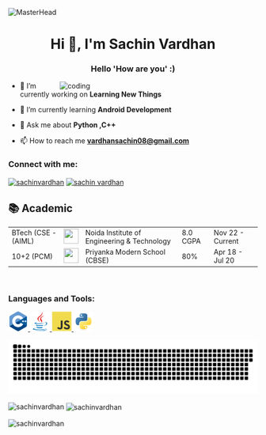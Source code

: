 ![MasterHead](https://miro.medium.com/proxy/1*OF0xEMkWBv-69zvmNs6RDQ.gif)
<h1 align="center">Hi 👋, I'm Sachin Vardhan</h1>
<h3 align="center">Hello 'How are you' :)</h3>
<img align="right" alt="coding" width="400" src="https://r7q6w9z6.rocketcdn.me/career/wp-content/uploads/2020/03/hello.gif">


- 🔭 I’m currently working on **Learning New Things**

- 🌱 I’m currently learning **Android Development**

- 💬 Ask me about **Python ,C++**

- 📫 How to reach me **vardhansachin08@gmail.com**

<h3 align="left">Connect with me:</h3>


<p align="left">
<a href="https://twitter.com/sachinvardhan06" target="blank"><img align="center" src="https://raw.githubusercontent.com/rahuldkjain/github-profile-readme-generator/master/src/images/icons/Social/twitter.svg" alt="sachinvardhan" height="30" width="40" /></a>
<a href="https://linkedin.com/in/sachin-vardhan-06" target="blank"><img align="center" src="https://raw.githubusercontent.com/rahuldkjain/github-profile-readme-generator/master/src/images/icons/Social/linked-in-alt.svg" alt="sachin vardhan" height="30" width="40" /></a>
</p>

<h2>📚 Academic  </h2>

| | |  || | 
|-----------|-----------|-----------|-----------|-----------|
| BTech (CSE - (AIML) | <img src="https://www.examsplanner.in/media/niet-greater-noida-college.png" width="30" height="30"/> | Noida Institute of Engineering & Technology  | 8.0 CGPA | Nov 22 - Current |
| 10+2 (PCM) | <img src="https://hindubabynames.info/wp-content/themes/hbn_download/download/indian-government/cbse-logo.png" width="30" height="30"/> | Priyanka Modern School (CBSE) | 80% | Apr 18 - Jul 20 |

<br>


<h3 align="left">Languages and Tools:</h3>
<p align="left"> <a href="https://www.w3schools.com/cpp/" target="_blank" rel="noreferrer"> <img src="https://raw.githubusercontent.com/devicons/devicon/master/icons/cplusplus/cplusplus-original.svg" alt="cplusplus" width="40" height="40"/> </a> <a href="https://www.java.com" target="_blank" rel="noreferrer"> <img src="https://raw.githubusercontent.com/devicons/devicon/master/icons/java/java-original.svg" alt="java" width="40" height="40"/> </a> <a href="https://developer.mozilla.org/en-US/docs/Web/JavaScript" target="_blank" rel="noreferrer"> <img src="https://raw.githubusercontent.com/devicons/devicon/master/icons/javascript/javascript-original.svg" alt="javascript" width="40" height="40"/> </a> <a href="https://www.python.org" target="_blank" rel="noreferrer"> <img src="https://raw.githubusercontent.com/devicons/devicon/master/icons/python/python-original.svg" alt="python" width="40" height="40"/> </a> </p>

![snake gif](https://github.com/AB-san/AB-san/blob/output/github-contribution-grid-snake.svg)

<p><img align="left" src="https://github-readme-stats.vercel.app/api/top-langs?username=sachinvardhan&show_icons=true&locale=en&layout=compact" alt="sachinvardhan" /></p>

<p>&nbsp;<img align="center" src="https://github-readme-stats.vercel.app/api?username=sachinvardhan&show_icons=true&locale=en" alt="sachinvardhan" /></p>

<p><img align="center" src="https://github-readme-streak-stats.herokuapp.com/?user=sachinvardhan&" alt="sachinvardhan" /></p>
